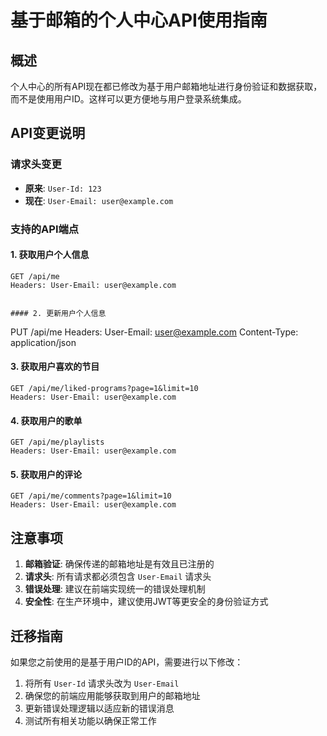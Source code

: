 # 基于邮箱的个人中心API使用指南

## 概述

个人中心的所有API现在都已修改为基于用户邮箱地址进行身份验证和数据获取，而不是使用用户ID。这样可以更方便地与用户登录系统集成。

## API变更说明

### 请求头变更
- **原来**: `User-Id: 123`
- **现在**: `User-Email: user@example.com`

### 支持的API端点

#### 1. 获取用户个人信息
```
GET /api/me
Headers: User-Email: user@example.com


#### 2. 更新用户个人信息
```
PUT /api/me
Headers: User-Email: user@example.com
Content-Type: application/json


#### 3. 获取用户喜欢的节目
```
GET /api/me/liked-programs?page=1&limit=10
Headers: User-Email: user@example.com
```

#### 4. 获取用户的歌单
```
GET /api/me/playlists
Headers: User-Email: user@example.com
```

#### 5. 获取用户的评论
```
GET /api/me/comments?page=1&limit=10
Headers: User-Email: user@example.com
```

## 注意事项

1. **邮箱验证**: 确保传递的邮箱地址是有效且已注册的
2. **请求头**: 所有请求都必须包含 `User-Email` 请求头
3. **错误处理**: 建议在前端实现统一的错误处理机制
4. **安全性**: 在生产环境中，建议使用JWT等更安全的身份验证方式

## 迁移指南

如果您之前使用的是基于用户ID的API，需要进行以下修改：

1. 将所有 `User-Id` 请求头改为 `User-Email`
2. 确保您的前端应用能够获取到用户的邮箱地址
3. 更新错误处理逻辑以适应新的错误消息
4. 测试所有相关功能以确保正常工作
